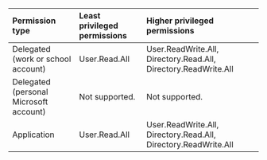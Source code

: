 |Permission type|Least privileged permissions|Higher privileged permissions|
|:---|:---|:---|
|Delegated (work or school account)|User.Read.All|User.ReadWrite.All, Directory.Read.All, Directory.ReadWrite.All|
|Delegated (personal Microsoft account)|Not supported.|Not supported.|
|Application|User.Read.All|User.ReadWrite.All, Directory.Read.All, Directory.ReadWrite.All|